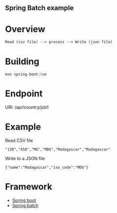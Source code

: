 ## Spring Batch example

# Overview

```
Read (csv file) --> process --> Write (json file)
```
# Building

```
mvn spring-boot:run
```

# Endpoint

URI: /api/country/job1

# Example 

Read CSV file

```
"130","450","MG","MDG","Madagascar","Madagascar"
```
Write to a JSON file

```
{"name":"Madagascar","iso_code":"MDG"}
```
# Framework
- [Spring boot][]
- [Spring batch][]

[Spring boot]: https://docs.spring.io/spring-boot/docs/2.2.0.RELEASE/reference/html/
[Spring batch]: https://docs.spring.io/spring-batch/docs/4.2.x/reference/html/index.html





